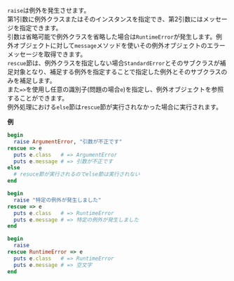 `raise`は例外を発生させます。  
第1引数に例外クラスまたはそのインスタンスを指定でき、第2引数にはメッセージを指定できます。  
引数は省略可能で例外クラスを省略した場合は`RuntimeError`が発生します。例外オブジェクトに対して`message`メソッドを使いその例外オブジェクトのエラーメッセージを取得できます。  
`rescue`節は、例外クラスを指定しない場合`StandardError`とそのサブクラスが補足対象となり、補足する例外を指定することで指定した例外とそのサブクラスのみを補足します。  
また`=>`を使用し任意の識別子(問題の場合`e`)を指定し、例外オブジェクトを参照することができます。  
例外処理における`else`節は`rescue`節が実行されなかった場合に実行されます。

**例**

```ruby
begin
  raise ArgumentError, "引数が不正です"
rescue => e
  puts e.class   # => ArgumentError
  puts e.message # => 引数が不正です
else
  # resuce節が実行されるのでelse節は実行されない
end
```

```ruby
begin
  raise "特定の例外が発生しました"
rescue => e
  puts e.class   # => RuntimeError
  puts e.message # => 特定の例外が発生しました
end
```

```ruby
begin
  raise
rescue RuntimeError => e
  puts e.class   # => RuntimeError
  puts e.message # => 空文字
end
```